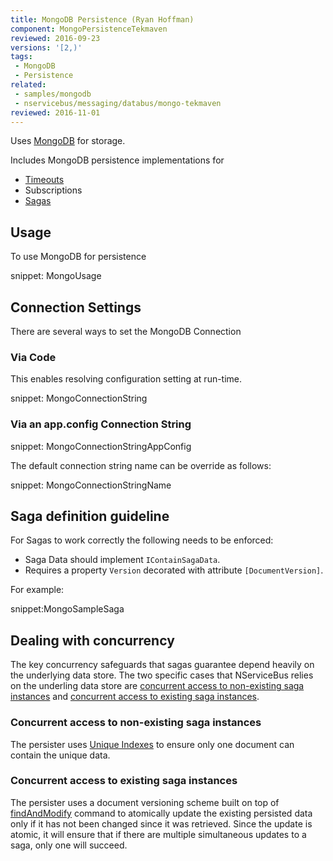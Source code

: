 ```yaml
---
title: MongoDB Persistence (Ryan Hoffman)
component: MongoPersistenceTekmaven
reviewed: 2016-09-23
versions: '[2,)'
tags:
 - MongoDB
 - Persistence
related:
 - samples/mongodb
 - nservicebus/messaging/databus/mongo-tekmaven
reviewed: 2016-11-01
---
```


Uses [MongoDB](https://www.mongodb.com/) for storage.

Includes MongoDB persistence implementations for

 * [Timeouts](/nservicebus/sagas/timeouts.md)
 * Subscriptions
 * [Sagas](/nservicebus/sagas/)


## Usage

To use MongoDB for persistence

snippet: MongoUsage


## Connection Settings

There are several ways to set the MongoDB Connection


### Via Code

This enables resolving configuration setting at run-time.

snippet: MongoConnectionString


### Via an app.config Connection String

snippet: MongoConnectionStringAppConfig

The default connection string name can be override as follows:

snippet: MongoConnectionStringName


## Saga definition guideline

For Sagas to work correctly the following needs to be enforced:

 * Saga Data should implement `IContainSagaData`.
 * Requires a property `Version` decorated with attribute `[DocumentVersion]`.

For example:

snippet:MongoSampleSaga


## Dealing with concurrency

The key concurrency safeguards that sagas guarantee depend heavily on the underlying data store. The two specific cases that NServiceBus relies on the underling data store are [concurrent access to non-existing saga instances](/nservicebus/sagas/concurrency.md#concurrent-access-to-non-existing-saga-instances) and [concurrent access to existing saga instances](/nservicebus/sagas/concurrency.md#concurrent-access-to-existing-saga-instances).


### Concurrent access to non-existing saga instances

The persister uses [Unique Indexes](https://docs.mongodb.com/manual/core/index-unique/) to ensure only one document can contain the unique data.


### Concurrent access to existing saga instances

The persister uses a document versioning scheme built on top of [findAndModify](https://docs.mongodb.com/manual/reference/command/findAndModify/) command to atomically update the existing persisted data only if it has not been changed since it was retrieved. Since the update is atomic, it will ensure that if there are multiple simultaneous updates to a saga, only one will succeed.
